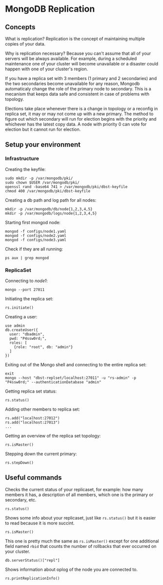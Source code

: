 # MongoDB Replication

## Concepts

What is replication? Replication is the concept of maintaining multiple copies of your data.

Why is replication necessary? Because you can't assume that all of your servers will be always available. For example, during a scheduled maintenance one of your cluster will become unavailable or a disaster could happen with one of your cluster's region.

If you have a replica set with 3 members (1 primary and 2 secondaries) and the two secondaries become unavailable for any reason, Mongodb automaticaly change the role of the primary node to secondary. This is a mecanism that keeps data safe and consistent in case of problems with topology.

Elections take place whenever there is a change in topology or a reconfig in replica set, it may or may not come up with a new primary. The method to figure out which secondary will run for election begins with the priority and whichever has the latest copy data.
A node with priority 0 can vote for election but it cannot run for election.

## Setup your environment
### Infrastructure
Creating the keyfile:

```
sudo mkdir -p /var/mongodb/pki/
sudo chown $USER /var/mongodb/pki/
openssl rand -base64 741 > /var/mongodb/pki/dbst-keyfile
chmod 400 /var/mongodb/pki/dbst-keyfile
```

Creating a db path and log path for all nodes:

```
mkdir -p /var/mongodb/db/node{1,2,3,4,5}
mkdir -p /var/mongodb/logs/node{1,2,3,4,5}
```

Starting first mongod node:

```
mongod -f configs/node1.yaml
mongod -f configs/node2.yaml
mongod -f configs/node3.yaml
```

Check if they are all running:
```
ps aux | grep mongod
```

### ReplicaSet

Connecting to *node1*:
```
mongo --port 27011
```

Initiating the replica set:
```
rs.initiate()
```

Creating a user:
```
use admin
db.createUser({
  user: "dbadmin",
  pwd: "P4ssw0rd;",
  roles: [
    {role: "root", db: "admin"}
  ]
})
```

Exiting out of the Mongo shell and connecting to the entire replica set:
```
exit
mongo --host "dbst-replset/localhost:27011" -u "rs-admin" -p "P4ssw0rd;" --authenticationDatabase "admin"
```

Getting replica set status:
```
rs.status()
```

Adding other members to replica set:
```
rs.add("localhost:27012")
rs.add("localhost:27013")
...
```

Getting an overview of the replica set topology:
```
rs.isMaster()
```

Stepping down the current primary:
```
rs.stepDown()
```

## Useful commands

Checks the current status of your replicaset, for example: how many members it has, a description of all members, which one is the primary or secondary, etc.
```
rs.status()
```


Shows some info about your replicaset, just like `rs.status()` but it is easier to read because it is more succint.
```
rs.isMaster()
```

This one is pretty much the same as `rs.isMaster()` except for one additional field named `rbid` that counts the number of rollbacks that ever occurred on your cluster.
```
db.serverStatus()["repl"]
```

Shows information about oplog of the node you are connected to.
```
rs.printReplicationInfo()
```